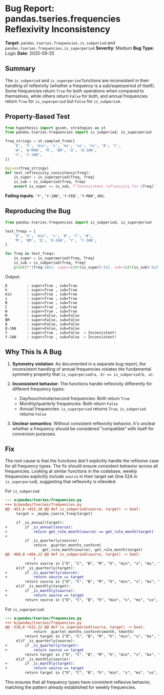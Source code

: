# Bug Report: pandas.tseries.frequencies Reflexivity Inconsistency

**Target**: `pandas.tseries.frequencies.is_subperiod` and `pandas.tseries.frequencies.is_superperiod`
**Severity**: Medium
**Bug Type**: Logic
**Date**: 2025-09-25

## Summary

The `is_subperiod` and `is_superperiod` functions are inconsistent in their handling of reflexivity (whether a frequency is a sub/superperiod of itself). Some frequencies return `True` for both operations when compared to themselves, while others return `False` for both, and annual frequencies return `True` for `is_superperiod` but `False` for `is_subperiod`.

## Property-Based Test

```python
from hypothesis import given, strategies as st
from pandas.tseries.frequencies import is_subperiod, is_superperiod

freq_strings = st.sampled_from([
    'D', 'h', 'min', 's', 'ms', 'us', 'ns', 'B', 'C',
    'W', 'W-MON', 'M', 'BM', 'Q', 'Q-JAN',
    'Y', 'Y-JAN',
])

@given(freq_strings)
def test_reflexivity_consistency(freq):
    is_super = is_superperiod(freq, freq)
    is_sub = is_subperiod(freq, freq)
    assert is_super == is_sub, f"Inconsistent reflexivity for {freq}"
```

**Failing inputs**: `'Y'`, `'Y-JAN'`, `'Y-FEB'`, `'Y-MAR'`, etc.

## Reproducing the Bug

```python
from pandas.tseries.frequencies import is_subperiod, is_superperiod

test_freqs = [
    'D', 'h', 'min', 's', 'B', 'C', 'W',
    'M', 'BM', 'Q', 'Q-JAN', 'Y', 'Y-JAN',
]

for freq in test_freqs:
    is_super = is_superperiod(freq, freq)
    is_sub = is_subperiod(freq, freq)
    print(f"{freq:10s}: super={str(is_super):5s}, sub={str(is_sub):5s}")
```

Output:
```
D         : super=True , sub=True
h         : super=True , sub=True
min       : super=True , sub=True
s         : super=True , sub=True
B         : super=True , sub=True
C         : super=True , sub=True
W         : super=True , sub=True
M         : super=False, sub=False
BM        : super=False, sub=False
Q         : super=False, sub=False
Q-JAN     : super=False, sub=False
Y         : super=True , sub=False  ← Inconsistent!
Y-JAN     : super=True , sub=False  ← Inconsistent!
```

## Why This Is A Bug

1. **Symmetry violation**: As documented in a separate bug report, the inconsistent handling of annual frequencies violates the fundamental symmetry property that `is_superperiod(a, b) == is_subperiod(b, a)`.

2. **Inconsistent behavior**: The functions handle reflexivity differently for different frequency types:
   - Day/hour/minute/second frequencies: Both return `True`
   - Monthly/quarterly frequencies: Both return `False`
   - Annual frequencies: `is_superperiod` returns `True`, `is_subperiod` returns `False`

3. **Unclear semantics**: Without consistent reflexivity behavior, it's unclear whether a frequency should be considered "compatible" with itself for conversion purposes.

## Fix

The root cause is that the functions don't explicitly handle the reflexive case for all frequency types. The fix should ensure consistent behavior across all frequencies. Looking at similar functions in the codebase, weekly frequencies explicitly include `source` in their target set (line 524 in `is_superperiod`), suggesting that reflexivity is intended.

For `is_subperiod`:

```diff
--- a/pandas/tseries/frequencies.py
+++ b/pandas/tseries/frequencies.py
@@ -453,6 +453,10 @@ def is_subperiod(source, target) -> bool:
     target = _maybe_coerce_freq(target)

     if _is_annual(target):
+        if _is_annual(source):
+            return get_rule_month(source) == get_rule_month(target)
+
         if _is_quarterly(source):
             return _quarter_months_conform(
                 get_rule_month(source), get_rule_month(target)
@@ -460,8 +464,12 @@ def is_subperiod(source, target) -> bool:
             )
         return source in {"D", "C", "B", "M", "h", "min", "s", "ms", "us", "ns"}
     elif _is_quarterly(target):
+        if _is_quarterly(source):
+            return source == target
         return source in {"D", "C", "B", "M", "h", "min", "s", "ms", "us", "ns"}
     elif _is_monthly(target):
+        if _is_monthly(source):
+            return source == target
         return source in {"D", "C", "B", "h", "min", "s", "ms", "us", "ns"}
```

For `is_superperiod`:

```diff
--- a/pandas/tseries/frequencies.py
+++ b/pandas/tseries/frequencies.py
@@ -518,8 +522,12 @@ def is_superperiod(source, target) -> bool:
             return _quarter_months_conform(smonth, tmonth)
         return target in {"D", "C", "B", "M", "h", "min", "s", "ms", "us", "ns"}
     elif _is_quarterly(source):
+        if _is_quarterly(target):
+            return source == target
         return target in {"D", "C", "B", "M", "h", "min", "s", "ms", "us", "ns"}
     elif _is_monthly(source):
+        if _is_monthly(target):
+            return source == target
         return target in {"D", "C", "B", "h", "min", "s", "ms", "us", "ns"}
```

This ensures that all frequency types have consistent reflexive behavior, matching the pattern already established for weekly frequencies.